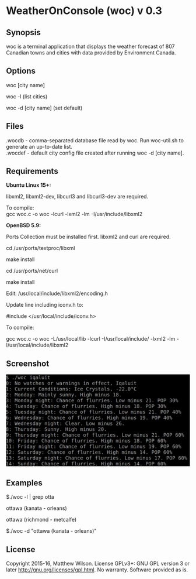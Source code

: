 # WeatherOnConsole (woc) v 0.3

## Synopsis

woc is a terminal application that displays the weather forecast of 807 Canadian towns and cities with data provided by Environment Canada. 

## Options
 
woc \[city name\]

woc -l \(list cities\)

woc -d \[city name\] \(set default\)

## Files
.wocdb - comma-separated database file read by woc. Run woc-util.sh to generate an up-to-date list. 		
.wocdef - default city config file created after running woc -d \[city name\].

## Requirements

**Ubuntu Linux 15+:**

libxml2, libxml2-dev, libcurl3 and libcurl3-dev are required.

To compile:  
gcc woc.c -o woc -lcurl -lxml2 -lm -I/usr/include/libxml2

**OpenBSD 5.9:**

Ports Collection must be installed first. libxml2 and curl are required.

cd /usr/ports/textproc/libxml

make install

cd /usr/ports/net/curl

make install

Edit: /usr/local/include/libxml2/encoding.h

Update line including iconv.h to:

\#include \</usr/local/include/iconv.h\>  

To compile:

gcc woc.c -o woc -L/usr/local/lib -lcurl -I/usr/local/include/ -lxml2 -lm -I/usr/local/include/libxml2

## Screenshot

![alt text](img/screenshot.jpg "woc")

## Examples
$./woc -l | grep otta

ottawa (kanata - orleans)

ottawa (richmond - metcalfe) 

$./woc -d "ottawa (kanata - orleans)"
 
## License

Copyright 2015-16, Matthew Wilson. 
License GPLv3+: GNU GPL version 3 or later http://gnu.org/licenses/gpl.html.
No warranty. Software provided as is.

